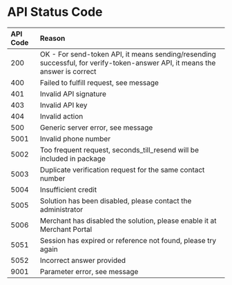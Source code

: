 # API Status Code

| API Code | Reason |
| :--- | :--- |
| 200 | OK - For send-token API, it means sending/resending successful, for verify-token-answer API, it means the answer is correct |
| 400 | Failed to fulfill request, see message |
| 401 | Invalid API signature |
| 403 | Invalid API key |
| 404 | Invalid action |
| 500 | Generic server error, see message |
| 5001 | Invalid phone number |
| 5002 | Too frequent request, seconds\_till\_resend will be included in package |
| 5003 | Duplicate verification request for the same contact number |
| 5004 | Insufficient credit |
| 5005 | Solution has been disabled, please contact the administrator |
| 5006 | Merchant has disabled the solution, please enable it at Merchant Portal |
| 5051 | Session has expired or reference not found, please try again |
| 5052 | Incorrect answer provided |
| 9001 | Parameter error, see message |

